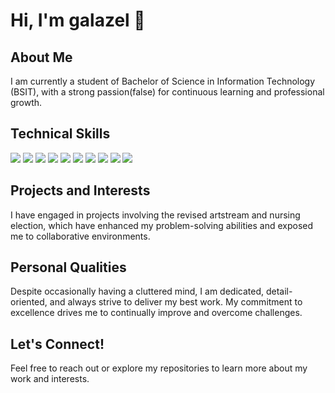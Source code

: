 # Hi, I'm galazel 👋

## About Me

I am currently a student of Bachelor of Science in Information Technology (BSIT), with a strong passion(false) for continuous learning and professional growth. 

## Technical Skills

<p>
  <img src="https://img.shields.io/badge/java-000?style=plastic&logo=java&logoColor=white&labelColor=000&color=000">
  <img src="https://img.shields.io/badge/javascript-000?style=plastic&logo=javascript&logoColor=F7DF1E&labelColor=000&color=000">
  <img src="https://img.shields.io/badge/html5-000?style=plastic&logo=html5&logoColor=E34F26&labelColor=000&color=000">
  <img src="https://img.shields.io/badge/css3-000?style=plastic&logo=css3&logoColor=1572B6&labelColor=000&color=000">
  <img src="https://img.shields.io/badge/bootstrap-000?style=plastic&logo=bootstrap&logoColor=563D7C&labelColor=000&color=000">
  <img src="https://img.shields.io/badge/tailwindcss-000?style=plastic&logo=tailwind-css&logoColor=38B2AC&labelColor=000&color=000">
  <img src="https://img.shields.io/badge/react-000?style=plastic&logo=react&logoColor=61DAFB&labelColor=000&color=000">
  <img src="https://img.shields.io/badge/mysql-000?style=plastic&logo=mysql&logoColor=005C84&labelColor=000&color=000">
  <img src="https://img.shields.io/badge/springboot-000?style=plastic&logo=spring-boot&logoColor=6DB33F&labelColor=000&color=000">
  <img src="https://img.shields.io/badge/postman-000?style=plastic&logo=postman&logoColor=FF6C37&labelColor=000&color=000">
</p>

## Projects and Interests

I have engaged in projects involving the revised artstream and nursing election, which have enhanced my problem-solving abilities and exposed me to collaborative environments.

## Personal Qualities

Despite occasionally having a cluttered mind, I am dedicated, detail-oriented, and always strive to deliver my best work. My commitment to excellence drives me to continually improve and overcome challenges.

## Let's Connect!

Feel free to reach out or explore my repositories to learn more about my work and interests.

